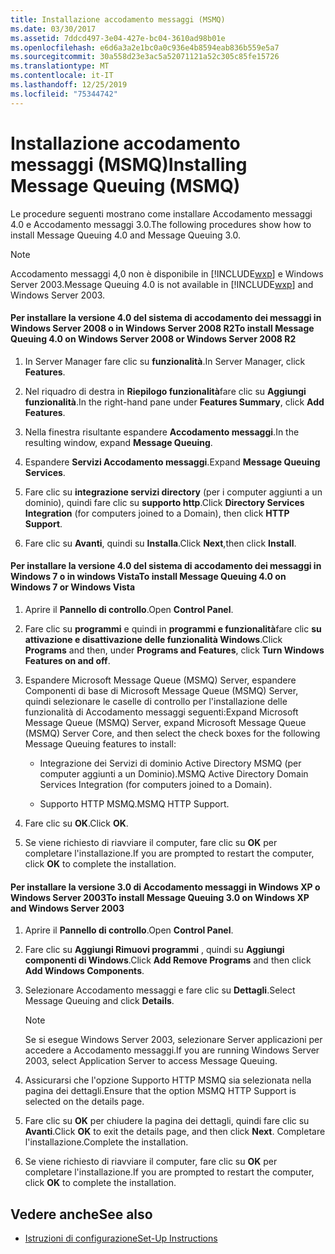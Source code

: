 ```yaml
---
title: Installazione accodamento messaggi (MSMQ)
ms.date: 03/30/2017
ms.assetid: 7ddcd497-3e04-427e-bc04-3610ad98b01e
ms.openlocfilehash: e6d6a3a2e1bc0a0c936e4b8594eab836b559e5a7
ms.sourcegitcommit: 30a558d23e3ac5a52071121a52c305c85fe15726
ms.translationtype: MT
ms.contentlocale: it-IT
ms.lasthandoff: 12/25/2019
ms.locfileid: "75344742"
---
```

# <a name="installing-message-queuing-msmq"></a><span data-ttu-id="2c3e1-102">Installazione accodamento messaggi (MSMQ)</span><span class="sxs-lookup"><span data-stu-id="2c3e1-102">Installing Message Queuing (MSMQ)</span></span>
<span data-ttu-id="2c3e1-103">Le procedure seguenti mostrano come installare Accodamento messaggi 4.0 e Accodamento messaggi 3.0.</span><span class="sxs-lookup"><span data-stu-id="2c3e1-103">The following procedures show how to install Message Queuing 4.0 and Message Queuing 3.0.</span></span>  
  
> [!NOTE]
> <span data-ttu-id="2c3e1-104">Accodamento messaggi 4,0 non è disponibile in [!INCLUDE[wxp](../../../../includes/wxp-md.md)] e Windows Server 2003.</span><span class="sxs-lookup"><span data-stu-id="2c3e1-104">Message Queuing 4.0 is not available in [!INCLUDE[wxp](../../../../includes/wxp-md.md)] and Windows Server 2003.</span></span>  
  
#### <a name="to-install-message-queuing-40-on-windows-server-2008-or-windows-server-2008-r2"></a><span data-ttu-id="2c3e1-105">Per installare la versione 4.0 del sistema di accodamento dei messaggi in Windows Server 2008 o in Windows Server 2008 R2</span><span class="sxs-lookup"><span data-stu-id="2c3e1-105">To install Message Queuing 4.0 on Windows Server 2008 or Windows Server 2008 R2</span></span>  
  
1. <span data-ttu-id="2c3e1-106">In Server Manager fare clic su **funzionalità**.</span><span class="sxs-lookup"><span data-stu-id="2c3e1-106">In Server Manager, click **Features**.</span></span>  
  
2. <span data-ttu-id="2c3e1-107">Nel riquadro di destra in **Riepilogo funzionalità**fare clic su **Aggiungi funzionalità**.</span><span class="sxs-lookup"><span data-stu-id="2c3e1-107">In the right-hand pane under **Features Summary**, click **Add Features**.</span></span>  
  
3. <span data-ttu-id="2c3e1-108">Nella finestra risultante espandere **Accodamento messaggi**.</span><span class="sxs-lookup"><span data-stu-id="2c3e1-108">In the resulting window, expand **Message Queuing**.</span></span>  
  
4. <span data-ttu-id="2c3e1-109">Espandere **Servizi Accodamento messaggi**.</span><span class="sxs-lookup"><span data-stu-id="2c3e1-109">Expand **Message Queuing Services**.</span></span>  
  
5. <span data-ttu-id="2c3e1-110">Fare clic su **integrazione servizi directory** (per i computer aggiunti a un dominio), quindi fare clic su **supporto http**.</span><span class="sxs-lookup"><span data-stu-id="2c3e1-110">Click **Directory Services Integration** (for computers joined to a Domain), then click **HTTP Support**.</span></span>  
  
6. <span data-ttu-id="2c3e1-111">Fare clic su **Avanti**, quindi su **Installa**.</span><span class="sxs-lookup"><span data-stu-id="2c3e1-111">Click **Next**,then click **Install**.</span></span>  
  
#### <a name="to-install-message-queuing-40-on-windows-7-or-windows-vista"></a><span data-ttu-id="2c3e1-112">Per installare la versione 4.0 del sistema di accodamento dei messaggi in Windows 7 o in windows Vista</span><span class="sxs-lookup"><span data-stu-id="2c3e1-112">To install Message Queuing 4.0 on Windows 7 or Windows Vista</span></span>  
  
1. <span data-ttu-id="2c3e1-113">Aprire il **Pannello di controllo**.</span><span class="sxs-lookup"><span data-stu-id="2c3e1-113">Open **Control Panel**.</span></span>  
  
2. <span data-ttu-id="2c3e1-114">Fare clic su **programmi** e quindi in **programmi e funzionalità**fare clic **su attivazione e disattivazione delle funzionalità Windows**.</span><span class="sxs-lookup"><span data-stu-id="2c3e1-114">Click **Programs** and then, under **Programs and Features**, click **Turn Windows Features on and off**.</span></span>  
  
3. <span data-ttu-id="2c3e1-115">Espandere Microsoft Message Queue (MSMQ) Server, espandere Componenti di base di Microsoft Message Queue (MSMQ) Server, quindi selezionare le caselle di controllo per l'installazione delle funzionalità di Accodamento messaggi seguenti:</span><span class="sxs-lookup"><span data-stu-id="2c3e1-115">Expand Microsoft Message Queue (MSMQ) Server, expand Microsoft Message Queue (MSMQ) Server Core, and then select the check boxes for the following Message Queuing features to install:</span></span>  
  
    - <span data-ttu-id="2c3e1-116">Integrazione dei Servizi di dominio Active Directory MSMQ (per computer aggiunti a un Dominio).</span><span class="sxs-lookup"><span data-stu-id="2c3e1-116">MSMQ Active Directory Domain Services Integration (for computers joined to a Domain).</span></span>  
  
    - <span data-ttu-id="2c3e1-117">Supporto HTTP MSMQ.</span><span class="sxs-lookup"><span data-stu-id="2c3e1-117">MSMQ HTTP Support.</span></span>  
  
4. <span data-ttu-id="2c3e1-118">Fare clic su **OK**.</span><span class="sxs-lookup"><span data-stu-id="2c3e1-118">Click **OK**.</span></span>  
  
5. <span data-ttu-id="2c3e1-119">Se viene richiesto di riavviare il computer, fare clic su **OK** per completare l'installazione.</span><span class="sxs-lookup"><span data-stu-id="2c3e1-119">If you are prompted to restart the computer, click **OK** to complete the installation.</span></span>  
  
#### <a name="to-install-message-queuing-30-on-windows-xp-and-windows-server-2003"></a><span data-ttu-id="2c3e1-120">Per installare la versione 3.0 di Accodamento messaggi in Windows XP o Windows Server 2003</span><span class="sxs-lookup"><span data-stu-id="2c3e1-120">To install Message Queuing 3.0 on Windows XP and Windows Server 2003</span></span>  
  
1. <span data-ttu-id="2c3e1-121">Aprire il **Pannello di controllo**.</span><span class="sxs-lookup"><span data-stu-id="2c3e1-121">Open **Control Panel**.</span></span>  
  
2. <span data-ttu-id="2c3e1-122">Fare clic su **Aggiungi Rimuovi programmi** , quindi su **Aggiungi componenti di Windows**.</span><span class="sxs-lookup"><span data-stu-id="2c3e1-122">Click **Add Remove Programs** and then click **Add Windows Components**.</span></span>  
  
3. <span data-ttu-id="2c3e1-123">Selezionare Accodamento messaggi e fare clic su **Dettagli**.</span><span class="sxs-lookup"><span data-stu-id="2c3e1-123">Select Message Queuing and click **Details**.</span></span>  
  
    > [!NOTE]
    > <span data-ttu-id="2c3e1-124">Se si esegue Windows Server 2003, selezionare Server applicazioni per accedere a Accodamento messaggi.</span><span class="sxs-lookup"><span data-stu-id="2c3e1-124">If you are running Windows Server 2003, select Application Server to access Message Queuing.</span></span>  
  
4. <span data-ttu-id="2c3e1-125">Assicurarsi che l'opzione Supporto HTTP MSMQ sia selezionata nella pagina dei dettagli.</span><span class="sxs-lookup"><span data-stu-id="2c3e1-125">Ensure that the option MSMQ HTTP Support is selected on the details page.</span></span>  
  
5. <span data-ttu-id="2c3e1-126">Fare clic su **OK** per chiudere la pagina dei dettagli, quindi fare clic su **Avanti**.</span><span class="sxs-lookup"><span data-stu-id="2c3e1-126">Click **OK** to exit the details page, and then click **Next**.</span></span> <span data-ttu-id="2c3e1-127">Completare l'installazione.</span><span class="sxs-lookup"><span data-stu-id="2c3e1-127">Complete the installation.</span></span>  
  
6. <span data-ttu-id="2c3e1-128">Se viene richiesto di riavviare il computer, fare clic su **OK** per completare l'installazione.</span><span class="sxs-lookup"><span data-stu-id="2c3e1-128">If you are prompted to restart the computer, click **OK** to complete the installation.</span></span>  
  
## <a name="see-also"></a><span data-ttu-id="2c3e1-129">Vedere anche</span><span class="sxs-lookup"><span data-stu-id="2c3e1-129">See also</span></span>

- [<span data-ttu-id="2c3e1-130">Istruzioni di configurazione</span><span class="sxs-lookup"><span data-stu-id="2c3e1-130">Set-Up Instructions</span></span>](../../../../docs/framework/wcf/samples/set-up-instructions.md)
